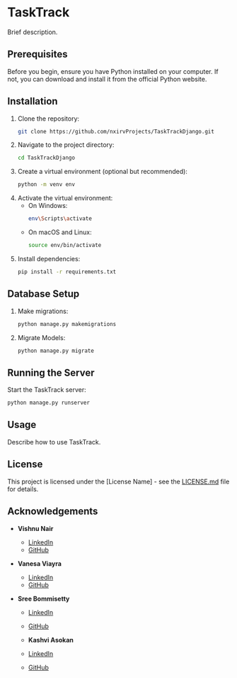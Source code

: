 # TaskTrack

Brief description.

## Prerequisites
Before you begin, ensure you have Python installed on your computer. If not, you can download and install it from the official Python website.

## Installation

1. Clone the repository:
    ```bash
    git clone https://github.com/nxirvProjects/TaskTrackDjango.git
    ```
2. Navigate to the project directory:
    ```bash
    cd TaskTrackDjango
    ```
3. Create a virtual environment (optional but recommended):
    ```bash
    python -m venv env
    ```
4. Activate the virtual environment:
    - On Windows:
        ```bash
        env\Scripts\activate
        ```
    - On macOS and Linux:
        ```bash
        source env/bin/activate
        ```
5. Install dependencies:
    ```bash
    pip install -r requirements.txt
    ```

## Database Setup

1. Make migrations:
    ```bash
    python manage.py makemigrations
    ```
2. Migrate Models:
    ```bash
    python manage.py migrate
    ```

## Running the Server

Start the TaskTrack server:
```bash
python manage.py runserver
```

## Usage

Describe how to use TaskTrack.


## License

This project is licensed under the [License Name] - see the [LICENSE.md](LICENSE.md) file for details.

## Acknowledgements

- **Vishnu Nair**
  - [LinkedIn](https://www.linkedin.com/in/nairv1/)
  - [GitHub](https://github.com/nxirvProjects)

- **Vanesa Viayra**
  - [LinkedIn](https://www.linkedin.com/in/vanesa-viayra/)
  - [GitHub](https://github.com/vanesavi)

- **Sree Bommisetty**
  - [LinkedIn](https://www.linkedin.com/in/sreebommisetty/)
  - [GitHub](https://github.com/person3)

  - **Kashvi Asokan**
  - [LinkedIn](https://www.linkedin.com/in/kashvi-asokan/)
  - [GitHub](https://github.com/eisedial)
